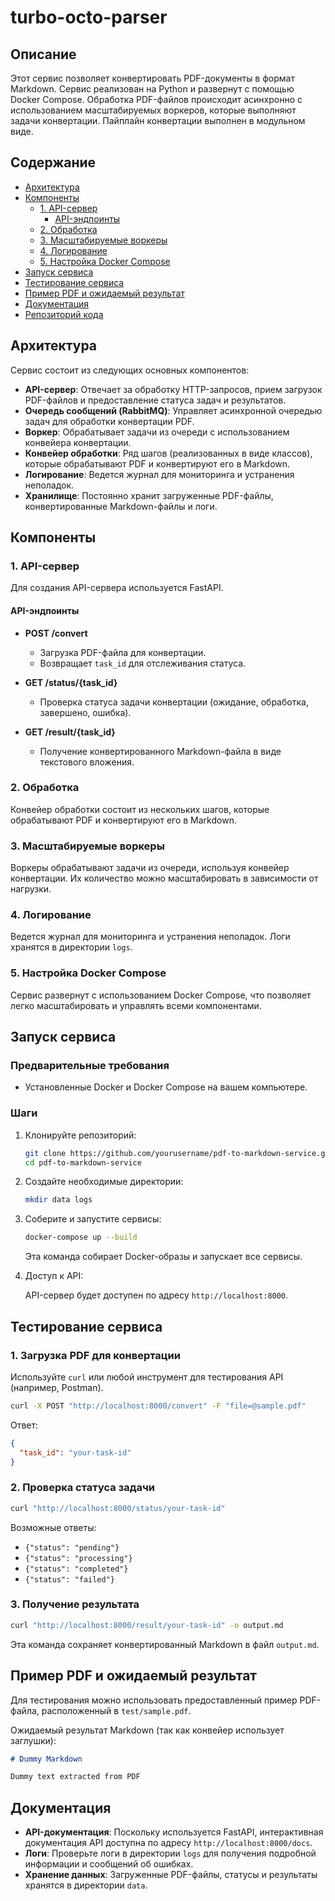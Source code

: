 # turbo-octo-parser

## Описание

Этот сервис позволяет конвертировать PDF-документы в формат Markdown. Сервис реализован на Python и развернут с помощью Docker Compose. Обработка PDF-файлов происходит асинхронно с использованием масштабируемых воркеров, которые выполняют задачи конвертации. Пайплайн конвертации выполнен в модульном виде.

## Содержание

- [Архитектура](#архитектура)
- [Компоненты](#компоненты)
  - [1. API-сервер](#1-api-сервер)
    - [API-эндпоинты](#api-эндпоинты)
  - [2. Обработка](#2-обработка)
  - [3. Масштабируемые воркеры](#3-масштабируемые-воркеры)
  - [4. Логирование](#4-логирование)
  - [5. Настройка Docker Compose](#5-настройка-docker-compose)
- [Запуск сервиса](#запуск-сервиса)
- [Тестирование сервиса](#тестирование-сервиса)
- [Пример PDF и ожидаемый результат](#пример-pdf-и-ожидаемый-результат)
- [Документация](#документация)
- [Репозиторий кода](#репозиторий-кода)

## Архитектура

Сервис состоит из следующих основных компонентов:

- **API-сервер**: Отвечает за обработку HTTP-запросов, прием загрузок PDF-файлов и предоставление статуса задач и результатов.
- **Очередь сообщений (RabbitMQ)**: Управляет асинхронной очередью задач для обработки конвертации PDF.
- **Воркер**: Обрабатывает задачи из очереди с использованием конвейера конвертации.
- **Конвейер обработки**: Ряд шагов (реализованных в виде классов), которые обрабатывают PDF и конвертируют его в Markdown.
- **Логирование**: Ведется журнал для мониторинга и устранения неполадок.
- **Хранилище**: Постоянно хранит загруженные PDF-файлы, конвертированные Markdown-файлы и логи.

## Компоненты

### 1. API-сервер

Для создания API-сервера используется FastAPI.

#### API-эндпоинты

- **POST /convert**
  - Загрузка PDF-файла для конвертации.
  - Возвращает `task_id` для отслеживания статуса.

- **GET /status/{task_id}**
  - Проверка статуса задачи конвертации (ожидание, обработка, завершено, ошибка).

- **GET /result/{task_id}**
  - Получение конвертированного Markdown-файла в виде текстового вложения.

### 2. Обработка

Конвейер обработки состоит из нескольких шагов, которые обрабатывают PDF и конвертируют его в Markdown.

### 3. Масштабируемые воркеры

Воркеры обрабатывают задачи из очереди, используя конвейер конвертации. Их количество можно масштабировать в зависимости от нагрузки.

### 4. Логирование

Ведется журнал для мониторинга и устранения неполадок. Логи хранятся в директории `logs`.

### 5. Настройка Docker Compose

Сервис развернут с использованием Docker Compose, что позволяет легко масштабировать и управлять всеми компонентами.

## Запуск сервиса

### Предварительные требования

- Установленные Docker и Docker Compose на вашем компьютере.

### Шаги

1. Клонируйте репозиторий:

   ```bash
   git clone https://github.com/yourusername/pdf-to-markdown-service.git
   cd pdf-to-markdown-service
   ```

2. Создайте необходимые директории:

   ```bash
   mkdir data logs
   ```

3. Соберите и запустите сервисы:

   ```bash
   docker-compose up --build
   ```

   Эта команда собирает Docker-образы и запускает все сервисы.

4. Доступ к API:

   API-сервер будет доступен по адресу `http://localhost:8000`.

## Тестирование сервиса

### 1. Загрузка PDF для конвертации

Используйте `curl` или любой инструмент для тестирования API (например, Postman).

```bash
curl -X POST "http://localhost:8000/convert" -F "file=@sample.pdf"
```

Ответ:

```json
{
  "task_id": "your-task-id"
}
```

### 2. Проверка статуса задачи

```bash
curl "http://localhost:8000/status/your-task-id"
```

Возможные ответы:

- `{"status": "pending"}`
- `{"status": "processing"}`
- `{"status": "completed"}`
- `{"status": "failed"}`

### 3. Получение результата

```bash
curl "http://localhost:8000/result/your-task-id" -o output.md
```

Эта команда сохраняет конвертированный Markdown в файл `output.md`.

## Пример PDF и ожидаемый результат

Для тестирования можно использовать предоставленный пример PDF-файла, расположенный в `test/sample.pdf`.

Ожидаемый результат Markdown (так как конвейер использует заглушки):

```markdown
# Dummy Markdown

Dummy text extracted from PDF
```

## Документация

- **API-документация**: Поскольку используется FastAPI, интерактивная документация API доступна по адресу `http://localhost:8000/docs`.
- **Логи**: Проверьте логи в директории `logs` для получения подробной информации и сообщений об ошибках.
- **Хранение данных**: Загруженные PDF-файлы, статусы и результаты хранятся в директории `data`.

